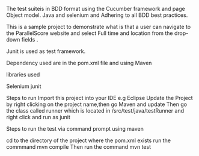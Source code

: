 The test suiteis in BDD format using the Cucumber framework and page Object model. Java and selenium and Adhering to all BDD best practices.

This is a sample project to demonstrate what is that a user can navigate to the ParallelScore website and select Full time and location from the drop-down fields . 

Junit is used as test framework.

Dependency used are in the pom.xml file and using Maven

libraries used

Selenium junit

Steps to run
Import this project into your IDE e.g Eclipse
Update the Project by right clicking on the project name,then go Maven and update
Then go the class called runner which is located in /src/test/java/testRunner and right click and run as junit


Steps to run the test via command prompt using maven

cd to the directory of the project where the pom.xml exists run the commmand mvn compile Then run the command mvn test
